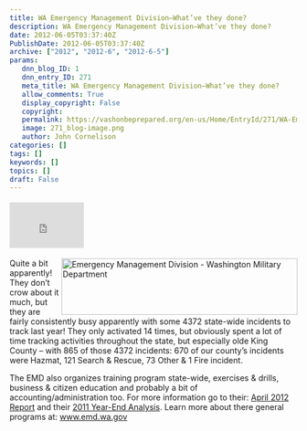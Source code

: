 ```yaml
---
title: WA Emergency Management Division–What’ve they done?
description: WA Emergency Management Division–What’ve they done?
date: 2012-06-05T03:37:40Z
PublishDate: 2012-06-05T03:37:40Z
archive: ["2012", "2012-6", "2012-6-5"]
params:
   dnn_blog_ID: 1
   dnn_entry_ID: 271
   meta_title: WA Emergency Management Division–What’ve they done?
   allow_comments: True
   display_copyright: False
   copyright: 
   permalink: https://vashonbeprepared.org/en-us/Home/EntryId/271/WA-Emergency-Management-Division-ndash-What-rsquo-ve-they-done
   image: 271_blog-image.png
   author: John Cornelison
categories: []
tags: []
keywords: []
topics: []
draft: False
---
```


<div class="wlWriterHeaderFooter" style="float:none; margin:0px; padding:4px 0px 4px 0px;"><iframe src="http://www.facebook.com/widgets/like.php?href=http://vashonbeprepared.org/News/Blogs/VashonPreparedness/tabid/164/EntryId/271/WA-Emergency-Management-Division-ndash-What-rsquo-ve-they-done.aspx" scrolling="no" frameborder="0" style="border:none; width:130px; height:80px"></iframe></div><p><img style="display: inline; float: right" title="Emergency Management Division - Washington Military Department" alt="Emergency Management Division - Washington Military Department" align="right" src="http://www.emd.wa.gov/images/emdLogoHeader.png" width="413" height="99" />Quite a bit apparently! They don’t crow about it much, but they are fairly consistently busy apparently with some 4372 state-wide incidents to track last year! They only activated 14 times, but obviously spent a lot of time tracking activities throughout the state, but especially olde King County – with 865 of those 4372 incidents: 670 of our county’s incidents were Hazmat, 121 Search &amp; Rescue, 73 Other &amp; 1 Fire incident.</p>  <p>The EMD also organizes training program state-wide, exercises &amp; drills, business &amp; citizen education and probably a bit of accounting/administration too. For more information go to their: <a href="http://www.emd.wa.gov/documents/SEOO_MonthlyReport_April2012.docx">April 2012 Report</a> and their <a href="http://www.emd.wa.gov/documents/SEOO_2011YearEndReport.docx">2011 Year-End Analysis</a>. Learn more about there general programs at: <a href="http://www.emd.wa.gov">www.emd.wa.gov</a></p>

